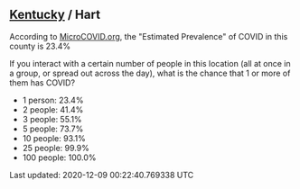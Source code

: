 
## [Kentucky](/united-states/kentucky) / Hart

According to [MicroCOVID.org](http://microcovid.org),
the "Estimated Prevalence" of COVID in this county is 23.4%

If you interact with a certain number of people in this location
(all at once in a group, or spread out across the day), what is the chance that
1 or more of them has COVID?

- 1 person: 23.4%
- 2 people: 41.4%
- 3 people: 55.1%
- 5 people: 73.7%
- 10 people: 93.1%
- 25 people: 99.9%
- 100 people: 100.0%

Last updated: 2020-12-09 00:22:40.769338 UTC
